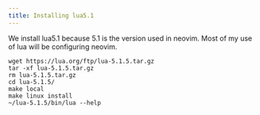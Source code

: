 ```yaml
---
title: Installing lua5.1
---
```


We install lua5.1 because 5.1 is the version used in neovim. Most of my use of lua will be configuring neovim.

```{bash}
wget https://lua.org/ftp/lua-5.1.5.tar.gz
tar -xf lua-5.1.5.tar.gz
rm lua-5.1.5.tar.gz
cd lua-5.1.5/
make local
make linux install
~/lua-5.1.5/bin/lua --help
```
